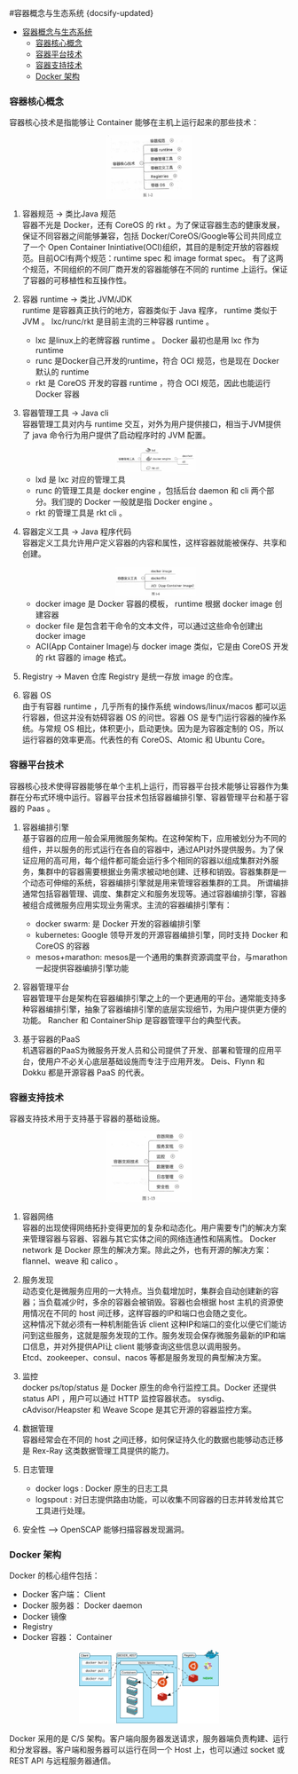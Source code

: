 #容器概念与生态系统
{docsify-updated}

- [容器概念与生态系统](#容器概念与生态系统)
	- [容器核心概念](#容器核心概念)
	- [容器平台技术](#容器平台技术)
	- [容器支持技术](#容器支持技术)
	- [Docker 架构](#docker-架构)


### 容器核心概念
容器核心技术是指能够让 Container 能够在主机上运行起来的那些技术：
<center><img src="pics/container-kernal.jpg" width="30%"></center>

1. 容器规范 -> 类比Java 规范  
	容器不光是 Docker，还有 CoreOS 的 rkt 。为了保证容器生态的健康发展，保证不同容器之间能够兼容，包括 Docker/CoreOS/Google等公司共同成立了一个 Open Container Inintiative(OCI)组织，其目的是制定开放的容器规范。目前OCI有两个规范：runtime spec 和 image format spec。
	有了这两个规范，不同组织的不同厂商开发的容器能够在不同的 runtime 上运行。保证了容器的可移植性和互操作性。

2. 容器 runtime -> 类比 JVM/JDK  
	runtime 是容器真正执行的地方，容器类似于 Java 程序， runtime 类似于 JVM 。 lxc/runc/rkt 是目前主流的三种容器 runtime 。  
	+ lxc 是linux上的老牌容器 runtime 。 Docker 最初也是用 lxc 作为 runtime
	+ runc 是Docker自己开发的runtime，符合 OCI 规范，也是现在 Docker 默认的 runtime
	+ rkt 是 CoreOS 开发的容器 runtime ，符合 OCI 规范，因此也能运行 Docker 容器

3. 容器管理工具 -> Java cli  
	容器管理工具对内与 runtime 交互，对外为用户提供接口，相当于JVM提供了 java 命令行为用户提供了启动程序时的 JVM 配置。
	<center><img src="pics/container-mgmt.jpg" width="30%"></center>

	+ lxd 是 lxc 对应的管理工具
	+ runc 的管理工具是 docker engine ，包括后台 daemon 和 cli 两个部分。我们提的 Docker 一般就是指 Docker engine 。
	+ rkt 的管理工具是 rkt cli 。

4. 容器定义工具 -> Java 程序代码  
	容器定义工具允许用户定义容器的内容和属性，这样容器就能被保存、共享和创建。
	<center><img src="pics/container-define.jpg" width="30%"></center>

	+ docker image 是 Docker 容器的模板， runtime 根据 docker image 创建容器
	+ docker file 是包含若干命令的文本文件，可以通过这些命令创建出 docker image
	+ ACI(App Container Image)与 docker image 类似，它是由 CoreOS 开发的 rkt 容器的 image 格式。
	
5. Registry  -> Maven 仓库
	Registry 是统一存放 image 的仓库。

6. 容器 OS  
	由于有容器 runtime ，几乎所有的操作系统 windows/linux/macos 都可以运行容器，但这并没有妨碍容器 OS 的问世。容器 OS 是专门运行容器的操作系统。与常规 OS 相比，体积更小，启动更快。因为是为容器定制的 OS，所以运行容器的效率更高。代表性的有 CoreOS、Atomic 和 Ubuntu Core。

### 容器平台技术
容器核心技术使得容器能够在单个主机上运行，而容器平台技术能够让容器作为集群在分布式环境中运行。容器平台技术包括容器编排引擎、容器管理平台和基于容器的 Paas 。

1. 容器编排引擎  
	基于容器的应用一般会采用微服务架构。在这种架构下，应用被划分为不同的组件，并以服务的形式运行在各自的容器中，通过API对外提供服务。为了保证应用的高可用，每个组件都可能会运行多个相同的容器以组成集群对外服务，集群中的容器需要根据业务需求被动地创建、迁移和销毁。容器集群是一个动态可伸缩的系统，容器编排引擎就是用来管理容器集群的工具。
	所谓编排通常包括容器管理、调度、集群定义和服务发现等。通过容器编排引擎，容器被组合成微服务应用实现业务需求。主流的容器编排引擎有：
	+ docker swarm: 是 Docker 开发的容器编排引擎
	+ kubernetes: Google 领导开发的开源容器编排引擎，同时支持 Docker 和 CoreOS 的容器
	+ mesos+marathon: mesos是一个通用的集群资源调度平台，与marathon 一起提供容器编排引擎功能

2. 容器管理平台  
	容器管理平台是架构在容器编排引擎之上的一个更通用的平台。通常能支持多种容器编排引擎，抽象了容器编排引擎的底层实现细节，为用户提供更方便的功能。
	Rancher 和 ContainerShip 是容器管理平台的典型代表。

3. 基于容器的PaaS  
   机遇容器的PaaS为微服务开发人员和公司提供了开发、部署和管理的应用平台，使用户不必关心底层基础设施而专注于应用开发。
   Deis、Flynn 和 Dokku 都是开源容器 PaaS 的代表。

### 容器支持技术
容器支持技术用于支持基于容器的基础设施。
<center><img src="pics/container-support.jpg" width="30%"></center>

1. 容器网络  
	容器的出现使得网络拓扑变得更加的复杂和动态化。用户需要专门的解决方案来管理容器与容器、容器与其它实体之间的网络连通性和隔离性。
	Docker network 是 Docker 原生的解决方案。除此之外，也有开源的解决方案：flannel、weave 和 calico 。

2. 服务发现  
	动态变化是微服务应用的一大特点。当负载增加时，集群会自动创建新的容器；当负载减少时，多余的容器会被销毁。容器也会根据 host 主机的资源使用情况在不同的 host 间迁移，这样容器的IP和端口也会随之变化。  
	这种情况下就必须有一种机制能告诉 client 这种IP和端口的变化以便它们能访问到这些服务，这就是服务发现的工作。服务发现会保存微服务最新的IP和端口信息，并对外提供API让 client 能够查询这些信息以调用服务。  
	Etcd、zookeeper、consul、nacos 等都是服务发现的典型解决方案。

3. 监控  
	docker ps/top/status 是 Docker 原生的命令行监控工具。Docker 还提供 status API ，用户可以通过 HTTP 监控容器状态。
	sysdig、cAdvisor/Heapster 和 Weave Scope 是其它开源的容器监控方案。

4. 数据管理  
	容器经常会在不同的 host 之间迁移，如何保证持久化的数据也能够动态迁移是 Rex-Ray 这类数据管理工具提供的能力。

5. 日志管理  
	+ docker logs : Docker 原生的日志工具
	+ logspout : 对日志提供路由功能，可以收集不同容器的日志并转发给其它工具进行处理。

6. 安全性 ——> OpenSCAP 能够扫描容器发现漏洞。

### Docker 架构
Docker 的核心组件包括：
+ Docker 客户端： Client
+ Docker 服务器： Docker daemon
+ Docker 镜像
+ Registry
+ Docker 容器： Container

<center><img src="pics/docker-framework.svg" width="50%"></center>

Docker 采用的是 C/S 架构。客户端向服务器发送请求，服务器端负责构建、运行和分发容器。客户端和服务器可以运行在同一个 Host 上，也可以通过 socket 或 REST API 与远程服务器通信。
